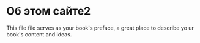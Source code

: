 # Об этом сайте2

This file file serves as your book's preface, a great place to describe yo ur book's content and ideas.

